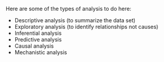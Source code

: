 Here are some of the types of analysis to do here:

- Descriptive analysis (to summarize the data set)  
- Exploratory analysis (to identify relationships not causes)  
- Inferential analysis  
- Predictive analysis  
- Causal analysis
- Mechanistic analysis
